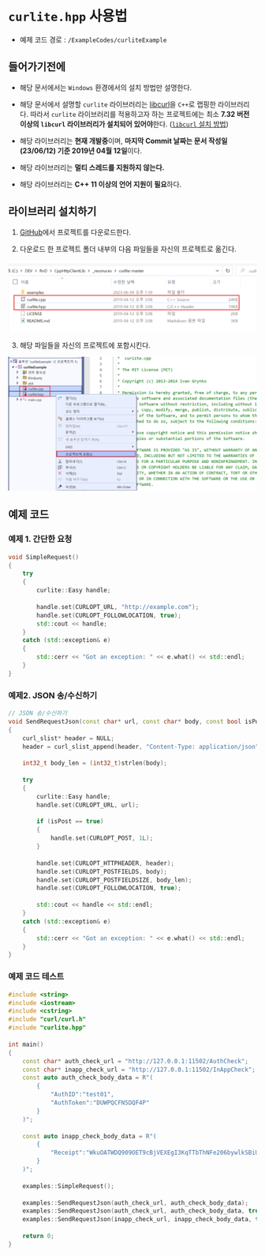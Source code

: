 # `curlite.hpp` 사용법

- 예제 코드 경로 : `/ExampleCodes/curliteExample`

## 들어가기전에

- 해당 문서에서는 `Windows` 환경에서의 설치 방법만 설명한다.

- 해당 문서에서 설명할 `curlite` 라이브러리는 [libcurl](https://github.com/curl/curl)을 `C++`로 랩핑한 라이브러리다. 따라서 `curlite` 라이브러리를 적용하고자 하는 프로젝트에는 최소 **7.32 버전 이상의 `libcurl` 라이브러리가 설치되어 있어야**한다. ([`libcurl` 설치 방법](~/Manuals/libcurl.md))

- 해당 라이브러리는 **현재 개발중**이며, **마지막 Commit 날짜는 문서 작성일(23/06/12) 기준 2019년 04월 12일**이다.

- 해당 라이브러리는 **멀티 스레드를 지원하지 않는다.**

- 해당 라이브러리는 **C++ 11 이상의 언어 지원이 필요**하다.

## 라이브러리 설치하기

1. [GitHub](https://github.com/grynko/curlite)에서 프로젝트를 다운로드한다.

2. 다운로드 한 프로젝트 폴더 내부의 다음 파일들을 자신의 프로젝트로 옮긴다.

![install_02_01](../Images/curlite/install_02.png)

3. 해당 파일들을 자신의 프로젝트에 포함시킨다.

![install_03](../Images/curlite/install_03.png)

## 예제 코드

### 예제 1. 간단한 요청
```cpp
void SimpleRequest()
{
	try
	{
		curlite::Easy handle;

		handle.set(CURLOPT_URL, "http://example.com");
		handle.set(CURLOPT_FOLLOWLOCATION, true);
		std::cout << handle;
	}
	catch (std::exception& e)
	{
		std::cerr << "Got an exception: " << e.what() << std::endl;
	}
}
```

### 예제2. JSON 송/수신하기

```cpp
// JSON 송/수신하기
void SendRequestJson(const char* url, const char* body, const bool isPost = false)
{
	curl_slist* header = NULL;
	header = curl_slist_append(header, "Content-Type: application/json");

	int32_t body_len = (int32_t)strlen(body);

	try
	{
		curlite::Easy handle;
		handle.set(CURLOPT_URL, url);

		if (isPost == true)
		{
			handle.set(CURLOPT_POST, 1L);
		}
		
		handle.set(CURLOPT_HTTPHEADER, header);
		handle.set(CURLOPT_POSTFIELDS, body);
		handle.set(CURLOPT_POSTFIELDSIZE, body_len);
		handle.set(CURLOPT_FOLLOWLOCATION, true);

		std::cout << handle << std::endl;
	}
	catch (std::exception& e)
	{
		std::cerr << "Got an exception: " << e.what() << std::endl;
	}
}
```

### 예제 코드 테스트
```cpp
#include <string>
#include <iostream>
#include <cstring>
#include "curl/curl.h"
#include "curlite.hpp"

int main()
{
	const char* auth_check_url = "http://127.0.0.1:11502/AuthCheck";
	const char* inapp_check_url = "http://127.0.0.1:11502/InAppCheck";
	const auto auth_check_body_data = R"(
		{
			"AuthID":"test01",
			"AuthToken":"DUWPQCFN5DQF4P"
		}
	)";

	const auto inapp_check_body_data = R"(
		{
			"Receipt":"WkuOATWDQ909OET9cBjVEXEgI3KqTTbThNFe206bywlkSBiUD1hgrCltj3g1a84d"
		}
	)";

	examples::SimpleRequest();

	examples::SendRequestJson(auth_check_url, auth_check_body_data);
	examples::SendRequestJson(auth_check_url, auth_check_body_data, true);
	examples::SendRequestJson(inapp_check_url, inapp_check_body_data, true);

	return 0;
}
```